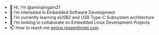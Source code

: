 - 👋 Hi, I’m @amirajnigam21
- 👀 I’m interested in Embedded Software Development
- 🌱 I’m currently learning eUSB2 and USB Type-C Subsystem architecture
- 💞️ I’m looking to collaborate on Embedded Linux Development Projects
- 📫 How to reach me amiraj.nigam@intel.com

<!---
amirajnigam21/amirajnigam21 is a ✨ special ✨ repository because its `README.md` (this file) appears on your GitHub profile.
You can click the Preview link to take a look at your changes.
--->
